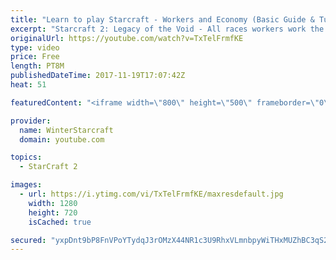 ```yaml
---
title: "Learn to play Starcraft - Workers and Economy (Basic Guide & Tutorial)"
excerpt: "Starcraft 2: Legacy of the Void - All races workers work the same (mule notwithstanding!)  Wiki on mining: http://wiki.teamliquid.net/starcraft2/Mining_Minerals"
originalUrl: https://youtube.com/watch?v=TxTelFrmfKE
type: video
price: Free
length: PT8M
publishedDateTime: 2017-11-19T17:07:42Z
heat: 51

featuredContent: "<iframe width=\"800\" height=\"500\" frameborder=\"0\" src=\"https://www.youtube.com/embed/TxTelFrmfKE\" allow=\"accelerometer; autoplay; encrypted-media; gyroscope; picture-in-picture\" allowfullscreen></iframe>"

provider:
  name: WinterStarcraft
  domain: youtube.com

topics:
  - StarCraft 2

images:
  - url: https://i.ytimg.com/vi/TxTelFrmfKE/maxresdefault.jpg
    width: 1280
    height: 720
    isCached: true

secured: "yxpDnt9bP8FnVPoYTydqJ3rOMzX44NR1c3U9RhxVLmnbpyWiTHxMUZhBC3qS2kjmz/Kh3CD5Y0p5CkMDRSU3cV9t+VQZhpGX2fGOf8cAlvoyLF/XwLZM9JQYnE6Lj9Ppr3dEJ9k85kxqqGy5cyNyQeQLWUWbDPXgg350z4/WpjQ13C6s33bs6eLKIcWPrc40XiGHAOycbL4ZDnsHRKjW1l5UVvC/Su/GRV697kmu/1lavroVsG3o3g8ChfBRU9ReRP2A9HNVeNwd3uh/vflm3V0mroWqzjvpeB00idLABaul0+R5brSBTsKLc9YRBrM5BQjDZzqNShnSEfKaN0QMJTa8tVS/79Sbgr5KMHLnzxTBvjFlW0HGz4G4A9+C5iKxSEDkryfK4HME/tZBFSSdX5AB5kaaJ/1QuXzK7eJyvSY=;UULqnNkzj/ytliT381pdow=="
---
```


